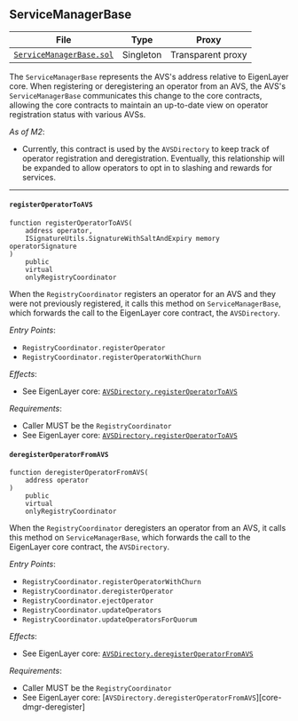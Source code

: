 [core-registerToAVS]: https://github.com/Layr-Labs/eigenlayer-contracts/blob/dev/docs/core/AVSDirectory.md#registeroperatortoavs
[core-deregisterFromAVS]: https://github.com/Layr-Labs/eigenlayer-contracts/blob/dev/docs/core/AVSDirectory.md#deregisteroperatorfromavs

## ServiceManagerBase

| File | Type | Proxy |
| -------- | -------- | -------- |
| [`ServiceManagerBase.sol`](../src/ServiceManagerBase.sol) | Singleton | Transparent proxy |

The `ServiceManagerBase` represents the AVS's address relative to EigenLayer core. When registering or deregistering an operator from an AVS, the AVS's `ServiceManagerBase` communicates this change to the core contracts, allowing the core contracts to maintain an up-to-date view on operator registration status with various AVSs.

*As of M2*:
* Currently, this contract is used by the `AVSDirectory` to keep track of operator registration and deregistration. Eventually, this relationship will be expanded to allow operators to opt in to slashing and rewards for services.

---    

#### `registerOperatorToAVS`

```solidity
function registerOperatorToAVS(
    address operator,
    ISignatureUtils.SignatureWithSaltAndExpiry memory operatorSignature
) 
    public 
    virtual 
    onlyRegistryCoordinator
```

When the `RegistryCoordinator` registers an operator for an AVS and they were not previously registered, it calls this method on `ServiceManagerBase`, which forwards the call to the EigenLayer core contract, the `AVSDirectory`.

*Entry Points*:
* `RegistryCoordinator.registerOperator`
* `RegistryCoordinator.registerOperatorWithChurn`

*Effects*:
* See EigenLayer core: [`AVSDirectory.registerOperatorToAVS`][core-registerToAVS]

*Requirements*:
* Caller MUST be the `RegistryCoordinator`
* See EigenLayer core: [`AVSDirectory.registerOperatorToAVS`][core-registerToAVS]

#### `deregisterOperatorFromAVS`

```solidity
function deregisterOperatorFromAVS(
    address operator
) 
    public 
    virtual 
    onlyRegistryCoordinator
```

When the `RegistryCoordinator` deregisters an operator from an AVS, it calls this method on `ServiceManagerBase`, which forwards the call to the EigenLayer core contract, the `AVSDirectory`.

*Entry Points*:
* `RegistryCoordinator.registerOperatorWithChurn`
* `RegistryCoordinator.deregisterOperator`
* `RegistryCoordinator.ejectOperator`
* `RegistryCoordinator.updateOperators`
* `RegistryCoordinator.updateOperatorsForQuorum`

*Effects*:
* See EigenLayer core: [`AVSDirectory.deregisterOperatorFromAVS`][core-deregisterFromAVS]

*Requirements*:
* Caller MUST be the `RegistryCoordinator`
* See EigenLayer core: [`AVSDirectory.deregisterOperatorFromAVS`][core-dmgr-deregister]